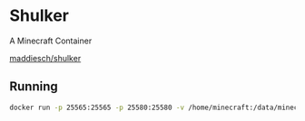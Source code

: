 # Shulker

A Minecraft Container

[maddiesch/shulker](https://gallery.ecr.aws/maddiesch/shulker)

## Running

```bash
docker run -p 25565:25565 -p 25580:25580 -v /home/minecraft:/data/minecraft public.ecr.aws/maddiesch/shulker:latest
```
